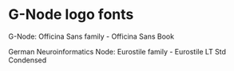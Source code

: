 # G-Node logo fonts

G-Node:
Officina Sans family - Officina Sans Book

German Neuroinformatics Node:
Eurostile family - Eurostile LT Std Condensed